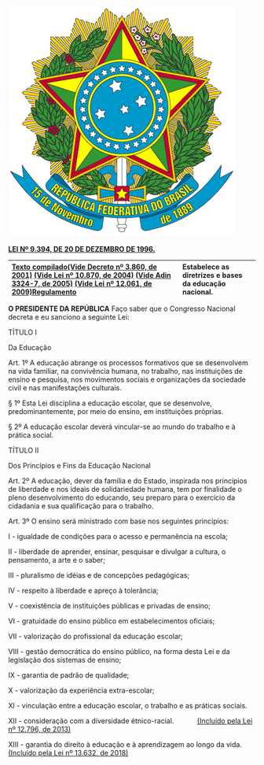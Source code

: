 ![](/assets/images/Brastra.gif "Brastra.gif \(4376 bytes\)") 


[**LEI Nº 9.394, DE 20 DE DEZEMBRO DE 1996.**](http://legislacao.planalto.gov.br/legisla/legislacao.nsf/Viw_Identificacao/lei%209.394-1996?OpenDocument)

| [Texto compilado](https://www.planalto.gov.br/ccivil_03/Leis/L9394compilado.htm)[\(Vide Decreto nº 3.860, de 2001\)](https://www.planalto.gov.br/ccivil_03/decreto/2001/D3860.htm) [\(Vide Lei nº 10.870, de 2004\)](https://www.planalto.gov.br/ccivil_03/_Ato2004-2006/2004/Lei/L10.870.htm#art3%C2%A75) [\(Vide Adin 3324-7, de 2005\)](http://www.stf.jus.br/portal/peticaoInicial/verPeticaoInicial.asp?base=ADIN&s1=3324&processo=3324) [\(Vide Lei nº 12.061, de 2009\)](https://www.planalto.gov.br/ccivil_03/_Ato2007-2010/2009/Lei/L12061.htm)[Regulamento](https://www.planalto.gov.br/ccivil_03/_Ato2015-2018/2018/Decreto/D9432.htm) | Estabelece as diretrizes e bases da educação nacional. |
| :--- | :--- |


**O PRESIDENTE DA REPÚBLICA** Faço saber que o Congresso Nacional decreta e eu sanciono a seguinte Lei:

TÍTULO I

Da Educação

Art. 1º A educação abrange os processos formativos que se desenvolvem na vida familiar, na convivência humana, no trabalho, nas instituições de ensino e pesquisa, nos movimentos sociais e organizações da sociedade civil e nas manifestações culturais.

§ 1º Esta Lei disciplina a educação escolar, que se desenvolve, predominantemente, por meio do ensino, em instituições próprias.

§ 2º A educação escolar deverá vincular-se ao mundo do trabalho e à prática social.

TÍTULO II

Dos Princípios e Fins da Educação Nacional

Art. 2º A educação, dever da família e do Estado, inspirada nos princípios de liberdade e nos ideais de solidariedade humana, tem por finalidade o pleno desenvolvimento do educando, seu preparo para o exercício da cidadania e sua qualificação para o trabalho.

Art. 3º O ensino será ministrado com base nos seguintes princípios:

I - igualdade de condições para o acesso e permanência na escola;

II - liberdade de aprender, ensinar, pesquisar e divulgar a cultura, o pensamento, a arte e o saber;

III - pluralismo de idéias e de concepções pedagógicas;

IV - respeito à liberdade e apreço à tolerância;

V - coexistência de instituições públicas e privadas de ensino;

VI - gratuidade do ensino público em estabelecimentos oficiais;

VII - valorização do profissional da educação escolar;

VIII - gestão democrática do ensino público, na forma desta Lei e da legislação dos sistemas de ensino;

IX - garantia de padrão de qualidade;

X - valorização da experiência extra-escolar;

XI - vinculação entre a educação escolar, o trabalho e as práticas sociais.

XII - consideração com a diversidade étnico-racial.            [\(Incluído pela Lei nº 12.796, de 2013\)](https://www.planalto.gov.br/ccivil_03/_Ato2011-2014/2013/Lei/L12796.htm#art1)

XIII - garantia do direito à educação e à aprendizagem ao longo da vida.[\(Incluído pela Lei nº 13.632, de 2018\)](https://www.planalto.gov.br/ccivil_03/_Ato2015-2018/2018/Lei/L13632.htm#art1)

